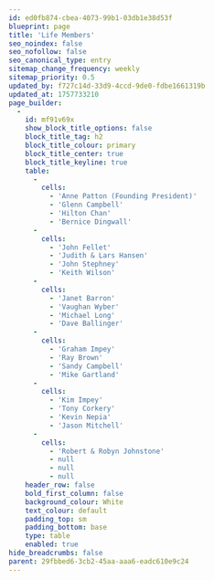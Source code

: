 ```yaml
---
id: ed0fb874-cbea-4073-99b1-03db1e38d53f
blueprint: page
title: 'Life Members'
seo_noindex: false
seo_nofollow: false
seo_canonical_type: entry
sitemap_change_frequency: weekly
sitemap_priority: 0.5
updated_by: f727c14d-33d9-4ccd-9de0-fdbe1661319b
updated_at: 1757733210
page_builder:
  -
    id: mf91v69x
    show_block_title_options: false
    block_title_tag: h2
    block_title_colour: primary
    block_title_center: true
    block_title_keyline: true
    table:
      -
        cells:
          - 'Anne Patton (Founding President)'
          - 'Glenn Campbell'
          - 'Hilton Chan'
          - 'Bernice Dingwall'
      -
        cells:
          - 'John Fellet'
          - 'Judith & Lars Hansen'
          - 'John Stephney'
          - 'Keith Wilson'
      -
        cells:
          - 'Janet Barron'
          - 'Vaughan Wyber'
          - 'Michael Long'
          - 'Dave Ballinger'
      -
        cells:
          - 'Graham Impey'
          - 'Ray Brown'
          - 'Sandy Campbell'
          - 'Mike Gartland'
      -
        cells:
          - 'Kim Impey'
          - 'Tony Corkery'
          - 'Kevin Nepia'
          - 'Jason Mitchell'
      -
        cells:
          - 'Robert & Robyn Johnstone'
          - null
          - null
          - null
    header_row: false
    bold_first_column: false
    background_colour: White
    text_colour: default
    padding_top: sm
    padding_bottom: base
    type: table
    enabled: true
hide_breadcrumbs: false
parent: 29fbbed6-3cb2-45aa-aaa6-eadc610e9c24
---
```


